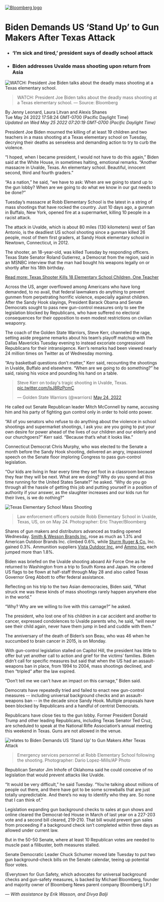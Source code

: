 

[![Bloomberg logo](https://data.bloomberglp.com/company/sites/51/2019/08/og-image-generic-lp.png)](https://www.bloomberg.com/)

# Biden Demands US ‘Stand Up’ to Gun Makers After Texas Attack

-   ### ‘I’m sick and tired,’ president says of deadly school attack
    
-   ### Biden addresses Uvalde mass shooting upon return from Asia
    

![WATCH: President Joe Biden talks about the deadly mass shooting at a Texas elementary school.](https://assets.bwbx.io/images/users/iqjWHBFdfxIU/ivuiMPdk.AWQ/v3/-1x-1.jpg)

> WATCH: President Joe Biden talks about the deadly mass shooting at a Texas elementary school. — Source: Bloomberg

By Jenny Leonard, Laura Litvan and Alexis Shanes  
Tue May 24 2022 17:58:24 GMT-0700 (Pacific Daylight Time)  
*Updated on Wed May 25 2022 07:20:19 GMT-0700 (Pacific Daylight Time)*

President Joe Biden mourned the killing of at least 19 children and two teachers in a mass shooting at a Texas elementary school on Tuesday, decrying their deaths as senseless and demanding action to try to curb the violence.

“I hoped, when I became president, I would not have to do this again,” Biden said at the White House, in sometimes halting, emotional remarks. “Another massacre in Uvalde, Texas. An elementary school. Beautiful, innocent second, third and fourth graders.”

“As a nation,” he said, “we have to ask: When are we going to stand up to the gun lobby? When are we going to do what we know in our gut needs to be done?”

 

 

Tuesday’s massacre at Robb Elementary School is the latest in a string of mass shootings that have rocked the country. Just 10 days ago, a gunman in Buffalo, New York, opened fire at a supermarket, killing 10 people in a racist attack. 

The attack in Uvalde, which is about 80 miles (130 kilometers) west of San Antonio, is the deadliest US school shooting since a gunman killed 26 people, most of them first graders, at Sandy Hook elementary school in Newtown, Connecticut, in 2012.

 

 

The shooter, an 18-year-old, was killed Tuesday by responding officers. Texas State Senator Roland Gutierrez, a Democrat from the region, said in an MSNBC interview that the man had bought his weapons legally on or shortly after his 18th birthday.

[Read more: Texas Shooter Kills 18 Elementary School Children, One Teacher](https://www.bloomberg.com/news/articles/2022-05-24/fourteen-kids-one-teacher-killed-at-elementary-school-shooting "Texas Shooter Kills 18 Elementary School Children, One Teacher")

Across the US, anger overflowed among Americans who have long demanded, to no avail, that federal lawmakers do anything to prevent gunmen from perpetrating horrific violence, especially against children. After the Sandy Hook slayings, President Barack Obama and Senate Democrats sought to pass new gun-control measures only to see the legislation blocked by Republicans, who have suffered no electoral consequences for their opposition to even modest restrictions on civilian weaponry.

 

The coach of the Golden State Warriors, Steve Kerr, channeled the rage, setting aside pregame remarks about his team’s playoff matchup with the Dallas Mavericks Tuesday evening to instead excoriate congressional Republicans for their intransigence. Kerr’s remarks had been viewed nearly 24 million times on Twitter as of Wednesday morning.

“Any basketball questions don’t matter,” Kerr said, recounting the shootings in Uvalde, Buffalo and elsewhere. “When are we going to do something?” he said, raising his voice and pounding his hand on a table.

> Steve Kerr on today's tragic shooting in Uvalde, Texas. [pic.twitter.com/lsJ8RzPcmC](https://t.co/lsJ8RzPcmC)
> 
> — Golden State Warriors (@warriors) [May 24, 2022](https://twitter.com/warriors/status/1529246789290934272?ref_src=twsrc%5Etfw)

He called out Senate Republican leader Mitch McConnell by name, accusing him and his party of fighting gun control only in order to hold onto power.

“All of you senators who refuse to do anything about the violence in school shootings and supermarket shootings, I ask you: are you going to put your own desire for power ahead of the lives of our children and our elderly and our churchgoers?” Kerr said. “Because that’s what it looks like.”

Connecticut Democrat Chris Murphy, who was elected to the Senate a month before the Sandy Hook shooting, delivered an angry, impassioned speech on the Senate floor imploring Congress to pass gun-control legislation.

“Our kids are living in fear every time they set foot in a classroom because they fear they will be next. What are we doing? Why do you spend all this time running for the United States Senate?” he asked. “Why do you go through all the hassle of getting this job and putting yourself in a position of authority if your answer, as the slaughter increases and our kids run for their lives, is we do nothing?”

![Texas Elementary School Mass Shooting](https://assets.bwbx.io/images/users/iqjWHBFdfxIU/iBXRVF8w0OYU/v0/-1x-1.jpg)

> Law enforcement officers outside Robb Elementary School in Uvalde, Texas, US, on on May 24. Photographer: Eric Thayer/Bloomberg

Shares of gun makers and distributors advanced as trading opened Wednesday. [Smith & Wesson Brands Inc.](/quote/SWBI:US "Company Overview") rose as much as 1.3% and American Outdoor Brands Inc. climbed 0.6%, while [Sturm Ruger & Co.](/quote/RGR:US "Company Overview") Inc. gained 0.3%. Ammunition suppliers [Vista Outdoor Inc.](/quote/VSTO:US "Company Overview") and [Ammo Inc.](/quote/POWW:US "Company Overview") each jumped more than 1.8%.

 

Biden was briefed on the Uvalde shooting aboard Air Force One as he returned to Washington from a trip to South Korea and Japan. He ordered US flags to be flown at half-staff through May 28 and also called Texas Governor Greg Abbott to offer federal assistance.

 

Reflecting on his trip to the two Asian democracies, Biden said, “What struck me was these kinds of mass shootings rarely happen anywhere else in the world.”

“Why? Why are we willing to live with this carnage?” he asked. 

The president, who lost one of his children in a car accident and another to cancer, expressed condolences to Uvalde parents who, he said, “will never see their child again, never have them jump in bed and cuddle with them.”

The anniversary of the death of Biden’s son Beau, who was 46 when he succumbed to brain cancer in 2015, is on Monday. 

With gun-control legislation stalled on Capitol Hill, the president has little to offer but yet another call to action and grief for the victims’ families. Biden didn’t call for specific measures but said that when the US had an assault-weapons ban in place, from 1994 to 2004, mass shootings declined, and then “tripled” after the law expired.

“Don’t tell me we can’t have an impact on this carnage,” Biden said.

Democrats have repeatedly tried and failed to enact new gun-control measures -- including universal background checks and an assault-weapons ban -- in the decade since Sandy Hook. Multiple proposals have been blocked by Republicans and a handful of centrist Democrats.

 

Republicans have close ties to the gun lobby. Former President Donald Trump and other leading Republicans, including Texas Senator Ted Cruz, are scheduled to speak at the National Rifle Association’s annual meeting this weekend in Texas. Guns are not allowed in the venue. 

![relates to Biden Demands US ‘Stand Up’ to Gun Makers After Texas Attack](https://assets.bwbx.io/images/users/iqjWHBFdfxIU/irB9ESkT7I2M/v0/-1x-1.jpg)

> Emergency services personnel at Robb Elementary School following the shooting. Photographer: Dario Lopez-Mills/AP Photo

Republican Senator Jim Inhofe of Oklahoma said he could conceive of no legislation that would prevent attacks like Uvalde.

 

“It would be very difficult,” he said Tuesday. “You’re talking about millions of people out there, and there have got to be some screwballs that are just totally unpredictable. And there’s no way to identify who they are. So none that I can think of.”

Legislation expanding gun background checks to sales at gun shows and online cleared the Democrat-led House in March of last year on a 227-203 vote and a second bill cleared, 219-210. That bill would prevent gun sales from proceeding if a background check isn’t completed within three days as allowed under current law.

But in the 50-50 Senate, where at least 10 Republican votes are needed to muscle past a filibuster, both measures stalled. 

Senate Democratic Leader Chuck Schumer moved late Tuesday to put two gun background-check bills on the Senate calendar, teeing up potential floor votes.

(Everytown for Gun Safety, which advocates for universal background checks and gun-safety measures, is backed by Michael Bloomberg, founder and majority owner of Bloomberg News parent company Bloomberg LP.)

*— With assistance by Erik Wasson, and Divya Balji*

